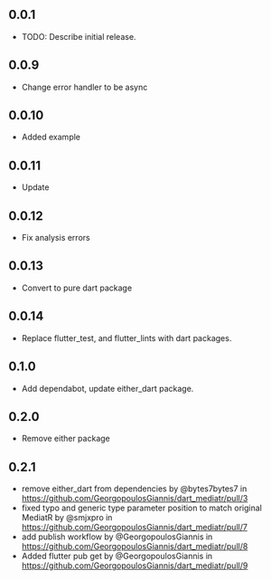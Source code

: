 ## 0.0.1

* TODO: Describe initial release.


## 0.0.9
* Change error handler to be async


## 0.0.10
* Added example

## 0.0.11
* Update 


## 0.0.12
* Fix analysis errors

## 0.0.13
* Convert to pure dart package

## 0.0.14
* Replace flutter_test, and flutter_lints with dart packages.


## 0.1.0
* Add dependabot, update either_dart package.

## 0.2.0
* Remove either package 

## 0.2.1
* remove either_dart from dependencies by @bytes7bytes7 in https://github.com/GeorgopoulosGiannis/dart_mediatr/pull/3
* fixed typo and generic type parameter position to match original MediatR by @smjxpro in https://github.com/GeorgopoulosGiannis/dart_mediatr/pull/7
* add publish workflow by @GeorgopoulosGiannis in https://github.com/GeorgopoulosGiannis/dart_mediatr/pull/8
* Added flutter pub get by @GeorgopoulosGiannis in https://github.com/GeorgopoulosGiannis/dart_mediatr/pull/9
